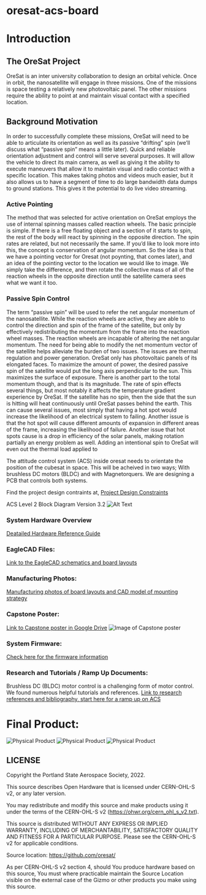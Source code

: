 # oresat-acs-board

# Introduction
## The OreSat Project
OreSat is an inter university collaboration to design an orbital vehicle. Once in orbit, the nanosatellite will engage in three missions. One of the missions is space testing a relatively new photovoltaic panel. The other missions require the ability to point at and maintain visual contact with a specified location. 
## Background Motivation   
In order to successfully complete these missions, OreSat will need to be able to articulate its orientation as well as its passive “drifting” spin (we’ll discuss what “passive spin” means a little later). 
Quick and reliable orientation adjustment and control will serve several purposes. It will allow the vehicle to direct its main camera, as well as giving it the ability to execute maneuvers that allow it to maintain visual and radio contact with a specific location. This makes taking photos and videos much easier, but it also allows us to have a segment of time to do large bandwidth data dumps to ground stations. This gives it the potential to do live video streaming. 
### Active Pointing
The method that was selected for active orientation on OreSat employs the use of internal spinning masses called reaction wheels. The basic principle is simple. If there is a free floating object and a section of it starts to spin, the rest of the body will react by spinning in the opposite direction. The spin rates are related, but not necessarily the same. If you’d like to look more into this, the concept is conservation of angular momentum. 
So the idea is that we have a pointing vector for Oresat (not poynting, that comes later), and an idea of the pointing vector to the location we would like to image. We simply take the difference, and then rotate the collective mass of all of the reaction wheels in the opposite direction until the satellite camera sees what we want it too.  
### Passive Spin Control
The term “passive spin” will be used to refer the net angular momentum of the nanosatellite. While the reaction wheels are active, they are able to control the direction and spin of the frame of the satellite, but only by effectively redistributing the momentum from the frame into the reaction wheel masses. The reaction wheels are incapable of altering the net angular momentum. The need for being able to modify the net momentum vector of the satellite helps alleviate the burden of two issues. The issues are thermal regulation and power generation. OreSat only has photovoltaic panels of its elongated faces. To maximize the amount of power, the desired passive spin of the satellite would put the long axis perpendicular to the sun. This maximizes the surface of exposure. There is another part to the total momentum though, and that is its magnitude. The rate of spin effects several things, but most notably it affects the temperature gradient experience by OreSat. If the satellite has no spin, then the side that the sun is hitting will heat continuously until OreSat passes behind the earth. This can cause several issues, most simply that having a hot spot would increase the likelihood of an electrical system to failing. Another issue is that the hot spot will cause different amounts of expansion in different areas of the frame, increasing the likelihood of failure. Another issue that hot spots cause is a drop in efficiency of the solar panels, making rotation partially an energy problem as well. 
Adding an intentional spin to OreSat will even out the thermal load applied to 


The attitude control system (ACS) inside oresat needs to orientate the position of the cubesat in space. This will be acheived in two ways; With brushless DC motors (BLDC) and with Magnetorquers. We are designing a PCB that controls both systems.

Find the project design contraints at,
[Project Design Constraints](https://github.com/oresat/oresat-acs-board/blob/master/Project%20Design%20Constraints.md)


ACS Level 2 Block Diagram Version 3.2
![Alt Text](https://github.com/oresat/oresat-acs-board/blob/master/ACS%20level%202%20block%20diagram%203.2.png)

### System Hardware Overview
[Deatailed Hardware Reference Guide](https://github.com/oresat/oresat-acs-board/tree/master/Component%20File)

### EagleCAD Files:
[Link to the EagleCAD schematics and board layouts](https://github.com/oresat/oresat-acs-board/tree/master/eaglecad)

### Manufacturing Photos:
[Manufacturing photos of board layouts and CAD model of mounting strategy](https://github.com/oresat/oresat-acs-board/tree/master/Manufacturing%20photos)

### Capstone Poster:
[Link to Capstone poster in Google Drive](https://docs.google.com/presentation/d/1KBfbX376Y7nvsIXe14JdyOgP9TMmgJlgeOiYP8BOekc/edit#slide=id.p1)
![Image of Capstone poster](https://github.com/oresat/oresat-acs-board/blob/master/ACS_Capstone.pptx.png)

### System Firmware:
[Check here for the firmware information](https://github.com/oresat/oresat-firmware/wiki/ACS-Firmware)




### Research and Tutorials / Ramp Up Documents:
Brushless DC (BLDC) motor control is a challenging form of motor control. We found numerous helpful tutorials and references.
[Link to research references and bibliography, start here for a ramp up on ACS](https://github.com/oresat/oresat-acs-board/blob/master/Ramp%20Up.md)

# Final Product:
![Physical Product](https://github.com/oresat/oresat-acs-board/blob/master/Manufacturing%20photos/rev3_1.jpg)
![Physical Product](https://github.com/oresat/oresat-acs-board/blob/master/Manufacturing%20photos/rev3_2.jpg)
![Physical Product](https://github.com/oresat/oresat-acs-board/blob/master/Manufacturing%20photos/rev3_3.jpg)



## LICENSE

Copyright the Portland State Aerospace Society, 2022.

This source describes Open Hardware that is licensed under CERN-OHL-S v2, or any later version.

You may redistribute and modify this source and make products using it under the terms of the CERN-OHL-S v2 (https://ohwr.org/cern_ohl_s_v2.txt).

This source is distributed WITHOUT ANY EXPRESS OR IMPLIED WARRANTY, INCLUDING OF MERCHANTABILITY, SATISFACTORY QUALITY AND FITNESS FOR A PARTICULAR PURPOSE. Please see the CERN-OHL-S v2 for applicable conditions.

Source location: https://github.com/oresat/

As per CERN-OHL-S v2 section 4, should You produce hardware based on this source, You must where practicable maintain the Source Location visible on the external case of the Gizmo or other products you make using this source.



